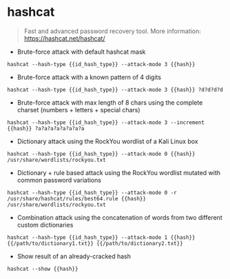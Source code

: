 # hashcat

> Fast and advanced password recovery tool.
> More information: <https://hashcat.net/hashcat/>

- Brute-force attack with default hashcat mask

`hashcat --hash-type {{id_hash_type}} --attack-mode 3 {{hash}}`

- Brute-force attack with a known pattern of 4 digits

`hashcat --hash-type {{id_hash_type}} --attack-mode 3 {{hash}} ?d?d?d?d`

- Brute-force attack with max length of 8 chars using the complete charset (numbers + letters + special chars)

`hashcat --hash-type {{id_hash_type}} --attack-mode 3 --increment {{hash}} ?a?a?a?a?a?a?a?a`

- Dictionary attack using the RockYou wordlist of a Kali Linux box

`hashcat --hash-type {{id_hash_type}} --attack-mode 0 {{hash}} /usr/share/wordlists/rockyou.txt`

- Dictionary + rule based attack using the RockYou wordlist mutated with common password variations

`hashcat --hash-type {{id_hash_type}} --attack-mode 0 -r /usr/share/hashcat/rules/best64.rule {{hash}} /usr/share/wordlists/rockyou.txt`

- Combination attack using the concatenation of words from two different custom dictionaries

`hashcat --hash-type {{id_hash_type}} --attack-mode 1 {{hash}} {{/path/to/dictionary1.txt}} {{/path/to/dictionary2.txt}}`

- Show result of an already-cracked hash

`hashcat --show {{hash}}`
